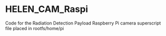 # HELEN_CAM_Raspi
Code for the Radiation Detection Payload Raspberry Pi camera
superscript file placed in rootfs/home/pi